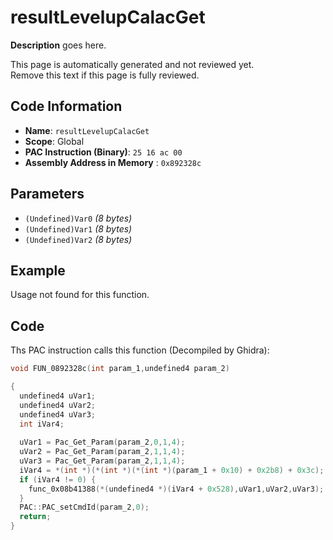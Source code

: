 # resultLevelupCalacGet

**Description** goes here.

This page is automatically generated and not reviewed yet.<br>Remove this text if this page is fully reviewed.

## Code Information

- **Name**: `resultLevelupCalacGet`
- **Scope**: Global
- **PAC Instruction (Binary)**: `25 16 ac 00`
- **Assembly Address in Memory** : `0x892328c`

## Parameters

- `(Undefined)Var0` *(8 bytes)*
- `(Undefined)Var1` *(8 bytes)*
- `(Undefined)Var2` *(8 bytes)*

## Example

Usage not found for this function.

## Code

Ths PAC instruction calls this function (Decompiled by Ghidra):

```c
void FUN_0892328c(int param_1,undefined4 param_2)

{
  undefined4 uVar1;
  undefined4 uVar2;
  undefined4 uVar3;
  int iVar4;
  
  uVar1 = Pac_Get_Param(param_2,0,1,4);
  uVar2 = Pac_Get_Param(param_2,1,1,4);
  uVar3 = Pac_Get_Param(param_2,1,1,4);
  iVar4 = *(int *)(*(int *)(*(int *)(param_1 + 0x10) + 0x2b8) + 0x3c);
  if (iVar4 != 0) {
    func_0x08b41388(*(undefined4 *)(iVar4 + 0x528),uVar1,uVar2,uVar3);
  }
  PAC::PAC_setCmdId(param_2,0);
  return;
}
```

